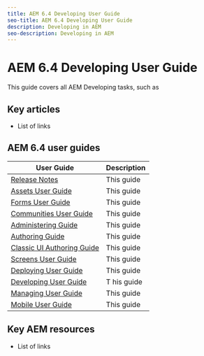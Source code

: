 ```yaml
---
title: AEM 6.4 Developing User Guide
seo-title: AEM 6.4 Developing User Guide
description: Developing in AEM
seo-description: Developing in AEM
---
```


# AEM 6.4 Developing User Guide

This guide covers all AEM Developing tasks, such as 

## Key articles

* List of links

## AEM 6.4 user guides

| User Guide | Description |
|--- |---|
| [Release Notes](home.md)|This guide|
| [Assets User Guide](home.md) | This guide  |
| [Forms User Guide](/help/forms/home.md) | This guide |
| [Communities User Guide](/help/communities/home.md) | This guide  |
| [Administering Guide](/help/sites-administering/home.md) | This guide |
| [Authoring Guide](/help/sites-authoring/home.md) | This guide |
| [Classic UI Authoring Guide](/help/sites-classic-ui-authoring/home.md) | This guide  |
| [Screens User Guide](/help/screens/home.md) | This guide |
| [Deploying User Guide](/help/sites-developing/home.md) | This guide  |
| [Developing User Guide](/help/sites-deploying/home.md)|T his guide|
| [Managing User Guide](home.md)|This guide |
| [Mobile User Guide](home.md)|This guide |

## Key AEM resources

* List of links